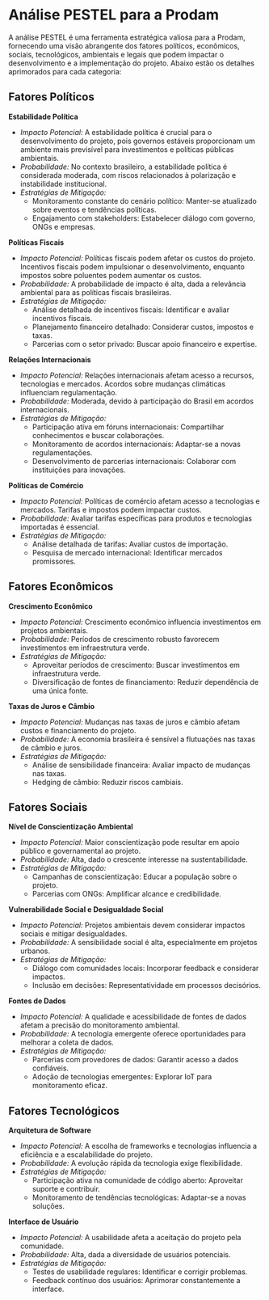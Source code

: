 # Análise PESTEL para a Prodam

A análise PESTEL é uma ferramenta estratégica valiosa para a Prodam, fornecendo uma visão abrangente dos fatores políticos, econômicos, sociais, tecnológicos, ambientais e legais que podem impactar o desenvolvimento e a implementação do projeto. Abaixo estão os detalhes aprimorados para cada categoria:

## Fatores Políticos

**Estabilidade Política**
- *Impacto Potencial:* A estabilidade política é crucial para o desenvolvimento do projeto, pois governos estáveis proporcionam um ambiente mais previsível para investimentos e políticas públicas ambientais.
- *Probabilidade:* No contexto brasileiro, a estabilidade política é considerada moderada, com riscos relacionados à polarização e instabilidade institucional.
- *Estratégias de Mitigação:*
  - Monitoramento constante do cenário político: Manter-se atualizado sobre eventos e tendências políticas.
  - Engajamento com stakeholders: Estabelecer diálogo com governo, ONGs e empresas.

**Políticas Fiscais**
- *Impacto Potencial:* Políticas fiscais podem afetar os custos do projeto. Incentivos fiscais podem impulsionar o desenvolvimento, enquanto impostos sobre poluentes podem aumentar os custos.
- *Probabilidade:* A probabilidade de impacto é alta, dada a relevância ambiental para as políticas fiscais brasileiras.
- *Estratégias de Mitigação:*
  - Análise detalhada de incentivos fiscais: Identificar e avaliar incentivos fiscais.
  - Planejamento financeiro detalhado: Considerar custos, impostos e taxas.
  - Parcerias com o setor privado: Buscar apoio financeiro e expertise.

**Relações Internacionais**
- *Impacto Potencial:* Relações internacionais afetam acesso a recursos, tecnologias e mercados. Acordos sobre mudanças climáticas influenciam regulamentação.
- *Probabilidade:* Moderada, devido à participação do Brasil em acordos internacionais.
- *Estratégias de Mitigação:*
  - Participação ativa em fóruns internacionais: Compartilhar conhecimentos e buscar colaborações.
  - Monitoramento de acordos internacionais: Adaptar-se a novas regulamentações.
  - Desenvolvimento de parcerias internacionais: Colaborar com instituições para inovações.

**Políticas de Comércio**
- *Impacto Potencial:* Políticas de comércio afetam acesso a tecnologias e mercados. Tarifas e impostos podem impactar custos.
- *Probabilidade:* Avaliar tarifas específicas para produtos e tecnologias importadas é essencial.
- *Estratégias de Mitigação:*
  - Análise detalhada de tarifas: Avaliar custos de importação.
  - Pesquisa de mercado internacional: Identificar mercados promissores.

## Fatores Econômicos

**Crescimento Econômico**
- *Impacto Potencial:* Crescimento econômico influencia investimentos em projetos ambientais.
- *Probabilidade:* Períodos de crescimento robusto favorecem investimentos em infraestrutura verde.
- *Estratégias de Mitigação:*
  - Aproveitar períodos de crescimento: Buscar investimentos em infraestrutura verde.
  - Diversificação de fontes de financiamento: Reduzir dependência de uma única fonte.

**Taxas de Juros e Câmbio**
- *Impacto Potencial:* Mudanças nas taxas de juros e câmbio afetam custos e financiamento do projeto.
- *Probabilidade:* A economia brasileira é sensível a flutuações nas taxas de câmbio e juros.
- *Estratégias de Mitigação:*
  - Análise de sensibilidade financeira: Avaliar impacto de mudanças nas taxas.
  - Hedging de câmbio: Reduzir riscos cambiais.

## Fatores Sociais

**Nível de Conscientização Ambiental**
- *Impacto Potencial:* Maior conscientização pode resultar em apoio público e governamental ao projeto.
- *Probabilidade:* Alta, dado o crescente interesse na sustentabilidade.
- *Estratégias de Mitigação:*
  - Campanhas de conscientização: Educar a população sobre o projeto.
  - Parcerias com ONGs: Amplificar alcance e credibilidade.

**Vulnerabilidade Social e Desigualdade Social**
- *Impacto Potencial:* Projetos ambientais devem considerar impactos sociais e mitigar desigualdades.
- *Probabilidade:* A sensibilidade social é alta, especialmente em projetos urbanos.
- *Estratégias de Mitigação:*
  - Diálogo com comunidades locais: Incorporar feedback e considerar impactos.
  - Inclusão em decisões: Representatividade em processos decisórios.

**Fontes de Dados**
- *Impacto Potencial:* A qualidade e acessibilidade de fontes de dados afetam a precisão do monitoramento ambiental.
- *Probabilidade:* A tecnologia emergente oferece oportunidades para melhorar a coleta de dados.
- *Estratégias de Mitigação:*
  - Parcerias com provedores de dados: Garantir acesso a dados confiáveis.
  - Adoção de tecnologias emergentes: Explorar IoT para monitoramento eficaz.

## Fatores Tecnológicos

**Arquitetura de Software**
- *Impacto Potencial:* A escolha de frameworks e tecnologias influencia a eficiência e a escalabilidade do projeto.
- *Probabilidade:* A evolução rápida da tecnologia exige flexibilidade.
- *Estratégias de Mitigação:*
  - Participação ativa na comunidade de código aberto: Aproveitar suporte e contribuir.
  - Monitoramento de tendências tecnológicas: Adaptar-se a novas soluções.

**Interface de Usuário**
- *Impacto Potencial:* A usabilidade afeta a aceitação do projeto pela comunidade.
- *Probabilidade:* Alta, dada a diversidade de usuários potenciais.
- *Estratégias de Mitigação:*
  - Testes de usabilidade regulares: Identificar e corrigir problemas.
  - Feedback contínuo dos usuários: Aprimorar constantemente a interface.